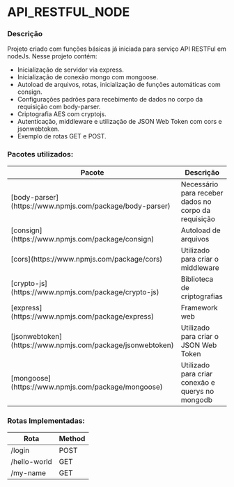 # API_RESTFUL_NODE

### Descrição
Projeto criado com funções básicas já iniciada para serviço API RESTFul em nodeJs. Nesse projeto contém:

* Inicialização de servidor via express.
* Inicialização de conexão mongo com mongoose.
* Autoload de arquivos, rotas, inicialização de funções automáticas com consign.
* Configurações padrões para recebimento de dados no corpo da requisição com body-parser.
* Criptografia AES com cryptojs.
* Autenticação, middleware e utilização de JSON Web Token com cors e jsonwebtoken.
* Exemplo de rotas GET e POST.

### Pacotes utilizados:
<table>
    <thead>
        <th>Pacote</th>
        <th>Descrição</th>
    </thead>
    <tbody>
        <tr>
            <td>[body-parser](https://www.npmjs.com/package/body-parser)</td>
            <td>Necessário para receber dados no corpo da requisição</td>
        </tr>
        <tr>
            <td>[consign](https://www.npmjs.com/package/consign)</td>
            <td>Autoload de arquivos</td>
        </tr>
        <tr>
            <td>[cors](https://www.npmjs.com/package/cors)</td>
            <td>Utilizado para criar o middleware</td>
        </tr>
        <tr>
            <td>[crypto-js](https://www.npmjs.com/package/crypto-js)</td>
            <td>Biblioteca de criptografias</td>
        </tr>
        <tr>
            <td>[express](https://www.npmjs.com/package/express)</td>
            <td>Framework web</td>
        </tr>
        <tr>
            <td>[jsonwebtoken](https://www.npmjs.com/package/jsonwebtoken)</td>
            <td>Utilizado para criar o JSON Web Token</td>
        </tr>
        <tr>
            <td>[mongoose](https://www.npmjs.com/package/mongoose)</td>
            <td>Utilizado para criar conexão e querys no mongodb</td>
        </tr>
    </tbody>
</table>

### Rotas Implementadas:
<table>
    <thead>
        <th>Rota</th>
        <th>Method</th>
    </thead>
    <tbody>
        <tr>
            <td>/login</td>
            <td>POST</td>
        </tr>
        <tr>
            <td>/hello-world</td>
            <td>GET</td>
        </tr>
        <tr>
            <td>/my-name</td>
            <td>GET</td>
        </tr>
    </tbody>
</table>